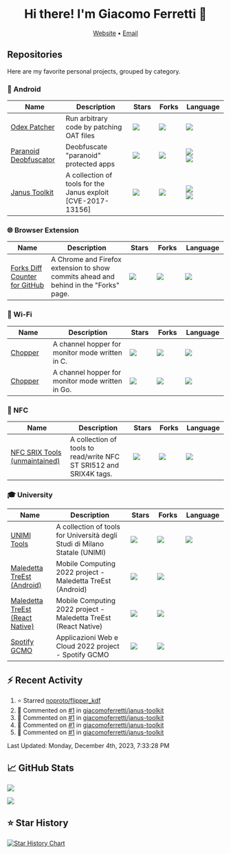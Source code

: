 <h1 align='center'>
  Hi there! I'm Giacomo Ferretti 👋
</h1>
<!--<p align="center">
  <img src="https://komarev.com/ghpvc/?username=giacomoferretti"/>
  <img src="https://img.shields.io/github/followers/giacomoferretti?style=social"/>
</p>-->
<p align="center">
  <a href="https://giacomoferretti.com">Website</a> •
  <a href="mailto:giacomo.ferretti.00@gmail.com">Email</a>
</p>

## Repositories

Here are my favorite personal projects, grouped by category.

<!--
Colors:
 - C 555555 <img src="https://img.shields.io/badge/language-C-555555"/>
 - Go 00ADD8 <img src="https://img.shields.io/badge/language-Go-00ADD8"/>
 - Python 3572A5 <img src="https://img.shields.io/badge/language-Python-3572A5"/>
 - Java B07219 <img src="https://img.shields.io/badge/language-Java-B07219"/>
 - Kotlin A97BFF <img src="https://img.shields.io/badge/language-Kotlin-A97BFF"/>
 - Shell 89E051 <img src="https://img.shields.io/badge/language-Shell-89E051"/>
 - JavaScript F1E05A <img src="https://img.shields.io/badge/language-JavaScript-F1E05A"/>
 - TypeScript 3178C6 <img src="https://img.shields.io/badge/language-TypeScript-3178C6"/>
 - HTML E34C26 <img src="https://img.shields.io/badge/language-HTML-E34C26"/>
 - CSS 563D7C <img src="https://img.shields.io/badge/language-CSS-563D7C"/>
-->

### 🤖 Android

<table>
  <thead>
    <tr>
      <th width=500>Name</th>
      <th width=2000>Description</th>
      <th width=200>Stars</th>
      <th width=200>Forks</th>
      <th width=200>Language</th>
    </tr>
  </thead>
  <tbody>
    <tr>
      <td><a href="https://github.com/giacomoferretti/odex-patcher">Odex Patcher</a></td>
      <td>Run arbitrary code by patching OAT files</td>
      <td><img src="https://img.shields.io/github/stars/giacomoferretti/odex-patcher"/></td>
      <td><img src="https://img.shields.io/github/forks/giacomoferretti/odex-patcher"/></td>
      <td><img src="https://img.shields.io/badge/language-Kotlin-A97BFF"/></td>
    </tr>
    <tr>
      <td><a href="https://github.com/giacomoferretti/paranoid-deobfuscator">Paranoid Deobfuscator</a></td>
      <td>Deobfuscate "paranoid" protected apps</td>
      <td><img src="https://img.shields.io/github/stars/giacomoferretti/paranoid-deobfuscator"/></td>
      <td><img src="https://img.shields.io/github/forks/giacomoferretti/paranoid-deobfuscator"/></td>
      <td><img src="https://img.shields.io/badge/language-Python-3572A5"/><br/><img src="https://img.shields.io/badge/language-Java-B07219"/></td>
    </tr>
    <!--<tr>
      <td><a href="https://github.com/giacomoferretti/sara">SARA</a></td>
      <td>SARA - Single Activity Resourceless Apps</td>
      <td><img src="https://img.shields.io/github/stars/giacomoferretti/sara"/></td>
      <td><img src="https://img.shields.io/github/forks/giacomoferretti/sara"/></td>
      <td><img src="https://img.shields.io/badge/language-Kotlin-A97BFF"/></td>
    </tr>-->
    <tr>
      <td><a href="https://github.com/giacomoferretti/janus-toolkit">Janus Toolkit</a></td>
      <td>A collection of tools for the Janus exploit [CVE-2017-13156]</td>
      <td><img src="https://img.shields.io/github/stars/giacomoferretti/janus-toolkit"/></td>
      <td><img src="https://img.shields.io/github/forks/giacomoferretti/janus-toolkit"/></td>
      <td><img src="https://img.shields.io/badge/language-Python-3572A5"/><br/><img src="https://img.shields.io/badge/language-Go-00ADD8"/></td>
    </tr>
    <!--<tr>
      <td><a href="https://github.com/giacomoferretti/apk-modding-tools">APK Modding Tools</a></td>
      <td>A collection of tools for modding Android applications</td>
      <td><img src="https://img.shields.io/github/stars/giacomoferretti/apk-modding-tools"/></td>
      <td><img src="https://img.shields.io/github/forks/giacomoferretti/apk-modding-tools"/></td>
      <td><img src="https://img.shields.io/badge/language-Shell-89E051"/></td>
    </tr>-->
  </tbody>
</table>

### 🌐 Browser Extension

<table>
  <thead>
    <tr>
      <th width=500>Name</th>
      <th width=2000>Description</th>
      <th width=200>Stars</th>
      <th width=200>Forks</th>
      <th width=200>Language</th>
    </tr>
  </thead>
  <tbody>
    <tr>
      <td><a href="https://github.com/giacomoferretti/forks-diff">Forks Diff Counter for GitHub</a></td>
      <td>A Chrome and Firefox extension to show commits ahead and behind in the "Forks" page.</td>
      <td><img src="https://img.shields.io/github/stars/giacomoferretti/forks-diff"/></td>
      <td><img src="https://img.shields.io/github/forks/giacomoferretti/forks-diff"/></td>
      <td><img src="https://img.shields.io/badge/language-JavaScript-F1E05A"/></td>
    </tr>
  </tbody>
</table>

<!--
### ⚛️ React

<table>
  <thead>
    <tr>
      <th width=500>Name</th>
      <th width=2000>Description</th>
      <th width=200>Stars</th>
      <th width=200>Forks</th>
      <th width=200>Language</th>
    </tr>
  </thead>
  <tbody>
    <tr>
      <td><a href="https://github.com/giacomoferretti/vite-starter">Vite Starter</a></td>
      <td>Vite React starter project with TailwindCSS and TypeScript.</td>
      <td><img src="https://img.shields.io/github/stars/giacomoferretti/vite-starter"/></td>
      <td><img src="https://img.shields.io/github/forks/giacomoferretti/vite-starter"/></td>
      <td><img src="https://img.shields.io/badge/language-TypeScript-3178C6"/></td>
    </tr>
  </tbody>
</table>
-->

### 📶 Wi-Fi

<table>
  <thead>
    <tr>
      <th width=500>Name</th>
      <th width=2000>Description</th>
      <th width=200>Stars</th>
      <th width=200>Forks</th>
      <th width=200>Language</th>
    </tr>
  </thead>
  <tbody>
    <tr>
      <td><a href="https://github.com/giacomoferretti/chopper">Chopper</a></td>
      <td>A channel hopper for monitor mode written in C.</td>
      <td><img src="https://img.shields.io/github/stars/giacomoferretti/chopper"/></td>
      <td><img src="https://img.shields.io/github/forks/giacomoferretti/chopper"/></td>
      <td><img src="https://img.shields.io/badge/language-C-555555"/></td>
    </tr>
    <tr>
      <td><a href="https://github.com/giacomoferretti/chopper-go">Chopper</a></td>
      <td>A channel hopper for monitor mode written in Go.</td>
      <td><img src="https://img.shields.io/github/stars/giacomoferretti/chopper-go"/></td>
      <td><img src="https://img.shields.io/github/forks/giacomoferretti/chopper-go"/></td>
      <td><img src="https://img.shields.io/badge/language-Go-00ADD8"/></td>
    </tr>
  </tbody>
</table>

### 📶 NFC

<table>
  <thead>
    <tr>
      <th width=500>Name</th>
      <th width=2000>Description</th>
      <th width=200>Stars</th>
      <th width=200>Forks</th>
      <th width=200>Language</th>
    </tr>
  </thead>
  <tbody>
    <tr>
      <td><a href="https://github.com/giacomoferretti/nfc-srix-tools">NFC SRIX Tools (unmaintained)</a></td>
      <td>A collection of tools to read/write NFC ST SRI512 and SRIX4K tags.</td>
      <td><img src="https://img.shields.io/github/stars/giacomoferretti/nfc-srix-tools"/></td>
      <td><img src="https://img.shields.io/github/forks/giacomoferretti/nfc-srix-tools"/></td>
      <td><img src="https://img.shields.io/badge/language-C-555555"/></td>
    </tr>
  </tbody>
</table>

### 🎓 University

<table>
  <thead>
    <tr>
      <th width=500>Name</th>
      <th width=2000>Description</th>
      <th width=200>Stars</th>
      <th width=200>Forks</th>
      <th width=200>Language</th>
    </tr>
  </thead>
  <tbody>
    <tr>
      <td><a href="https://github.com/giacomoferretti/unimi-tools">UNIMI Tools</a></td>
      <td>A collection of tools for Università degli Studi di Milano Statale (UNIMI)</td>
      <td><img src="https://img.shields.io/github/stars/giacomoferretti/unimi-tools"/></td>
      <td><img src="https://img.shields.io/github/forks/giacomoferretti/unimi-tools"/></td>
      <td><img src="https://img.shields.io/badge/language-Python-3572A5"/></td>
    </tr>
    <tr>
      <td><a href="https://github.com/giacomoferretti/mc2022-treest-android">Maledetta TreEst (Android)</a></td>
      <td>Mobile Computing 2022 project - Maledetta TreEst (Android)</td>
      <td><img src="https://img.shields.io/github/stars/giacomoferretti/mc2022-treest-android"/></td>
      <td><img src="https://img.shields.io/github/forks/giacomoferretti/mc2022-treest-android"/></td>
      <td></td>
    </tr>
    <tr>
      <td><a href="https://github.com/giacomoferretti/mc2022-treest-react">Maledetta TreEst (React Native)</a></td>
      <td>Mobile Computing 2022 project - Maledetta TreEst (React Native)</td>
      <td><img src="https://img.shields.io/github/stars/giacomoferretti/mc2022-treest-react"/></td>
      <td><img src="https://img.shields.io/github/forks/giacomoferretti/mc2022-treest-react"/></td>
      <td></td>
    </tr>
    <tr>
      <td><a href="https://github.com/giacomoferretti/awc2022-spotify">Spotify GCMO</a></td>
      <td>Applicazioni Web e Cloud 2022 project - Spotify GCMO</td>
      <td><img src="https://img.shields.io/github/stars/giacomoferretti/awc2022-spotify"/></td>
      <td><img src="https://img.shields.io/github/forks/giacomoferretti/awc2022-spotify"/></td>
      <td></td>
    </tr>
  </tbody>
</table>

## ⚡ Recent Activity

<!--RECENT_ACTIVITY:start-->
1. ⭐ Starred [noproto/flipper_kdf](https://github.com/noproto/flipper_kdf)
2. 💬 Commented on [#1](https://github.com/giacomoferretti/janus-toolkit/issues/1#issuecomment-1838115511) in [giacomoferretti/janus-toolkit](https://github.com/giacomoferretti/janus-toolkit)
3. 💬 Commented on [#1](https://github.com/giacomoferretti/janus-toolkit/issues/1#issuecomment-1838026681) in [giacomoferretti/janus-toolkit](https://github.com/giacomoferretti/janus-toolkit)
4. 💬 Commented on [#1](https://github.com/giacomoferretti/janus-toolkit/issues/1#issuecomment-1826386731) in [giacomoferretti/janus-toolkit](https://github.com/giacomoferretti/janus-toolkit)
5. 💬 Commented on [#1](https://github.com/giacomoferretti/janus-toolkit/issues/1#issuecomment-1826386423) in [giacomoferretti/janus-toolkit](https://github.com/giacomoferretti/janus-toolkit)
<!--RECENT_ACTIVITY:end-->

<!--RECENT_ACTIVITY:last_update-->
Last Updated: Monday, December 4th, 2023, 7:33:28 PM
<!--RECENT_ACTIVITY:last_update_end-->

## 📈 GitHub Stats

<p>
  <picture>
    <source media="(prefers-color-scheme: dark)" srcset="https://github-readme-stats.vercel.app/api?username=giacomoferretti&bg_color=00000000&text_color=FFFFFF&icon_color=FFFFFF&show_icons=true&include_all_commits=true&count_private=true&hide_rank=true&hide_title=true">
    <source media="(prefers-color-scheme: light)" srcset="https://github-readme-stats.vercel.app/api?username=giacomoferretti&bg_color=00000000&text_color=000000&icon_color=000000&show_icons=true&include_all_commits=true&count_private=true&hide_rank=true&hide_title=true">
    <img src="https://github-readme-stats.vercel.app/api?username=giacomoferretti&show_icons=true&bg_color=1E192F&title_color=7448FF&text_color=FFFFFF&icon_color=7448FF&hide_border=true&include_all_commits=true&count_private=true&hide_rank=true&hide_title=true">
  </picture>
</p>

<p>
  <picture>
    <source media="(prefers-color-scheme: dark)" srcset="https://github-readme-stats.vercel.app/api/top-langs/?username=giacomoferretti&bg_color=00000000&text_color=FFFFFF&hide=jupyter%20notebook&hide_title=true&layout=compact&langs_count=10">
    <source media="(prefers-color-scheme: light)" srcset="https://github-readme-stats.vercel.app/api/top-langs/?username=giacomoferretti&bg_color=00000000&text_color=000000&hide=jupyter%20notebook&hide_title=true&layout=compact&langs_count=10">
    <img src="https://github-readme-stats.vercel.app/api/top-langs/?username=giacomoferretti&hide=jupyter%20notebook&bg_color=1E192F&title_color=7448FF&text_color=FFFFFF&hide_border=true&layout=compact&langs_count=10">
  </picture>
</p>

## ⭐ Star History

<a href="https://star-history.com/#giacomoferretti/paranoid-deobfuscator&giacomoferretti/odex-patcher&giacomoferretti/nfc-srix-tools&giacomoferretti/ffapi-project&Date">
  <picture>
    <source media="(prefers-color-scheme: dark)" srcset="https://api.star-history.com/svg?repos=giacomoferretti/paranoid-deobfuscator%2Cgiacomoferretti%2Fodex-patcher%2Cgiacomoferretti%2Fnfc-srix-tools%2Cgiacomoferretti%2Fffapi-project&type=Date&theme=dark">
    <source media="(prefers-color-scheme: light)" srcset="https://api.star-history.com/svg?repos=giacomoferretti/paranoid-deobfuscator%2Cgiacomoferretti%2Fodex-patcher%2Cgiacomoferretti%2Fnfc-srix-tools%2Cgiacomoferretti%2Fffapi-project&type=Date">
    <img alt="Star History Chart" src="https://api.star-history.com/svg?repos=giacomoferretti/paranoid-deobfuscator%2Cgiacomoferretti%2Fodex-patcher%2Cgiacomoferretti%2Fnfc-srix-tools%2Cgiacomoferretti%2Fffapi-project&type=Date">
  </picture>
</a>
